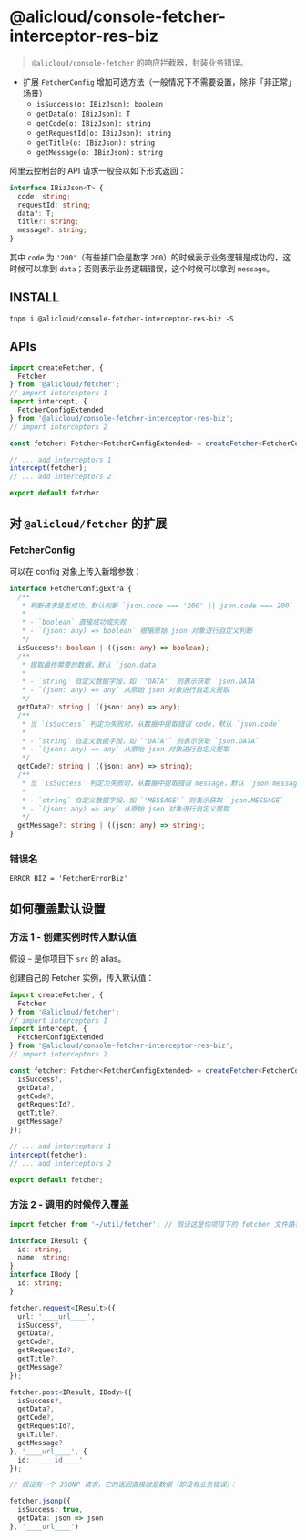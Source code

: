 # @alicloud/console-fetcher-interceptor-res-biz

> `@alicloud/console-fetcher` 的响应拦截器，封装业务错误。

* 扩展 `FetcherConfig` 增加可选方法（一般情况下不需要设置，除非「非正常」场景）
  + `isSuccess(o: IBizJson): boolean`
  + `getData(o: IBizJson): T`
  + `getCode(o: IBizJson): string`
  + `getRequestId(o: IBizJson): string`
  + `getTitle(o: IBizJson): string`
  + `getMessage(o: IBizJson): string`

阿里云控制台的 API 请求一般会以如下形式返回：

```typescript
interface IBizJson<T> {
  code: string;
  requestId: string;
  data?: T;
  title?: string;
  message?: string;
}
```

其中 `code` 为 `'200'`（有些接口会是数字 `200`）的时候表示业务逻辑是成功的，这时候可以拿到 `data`；否则表示业务逻辑错误，这个时候可以拿到 `message`。

## INSTALL

```shell
tnpm i @alicloud/console-fetcher-interceptor-res-biz -S
```

## APIs

```typescript
import createFetcher, {
  Fetcher
} from '@alicloud/fetcher';
// import interceptors 1
import intercept, {
  FetcherConfigExtended
} from '@alicloud/console-fetcher-interceptor-res-biz';
// import interceptors 2

const fetcher: Fetcher<FetcherConfigExtended> = createFetcher<FetcherConfigExtended>();

// ... add interceptors 1  
intercept(fetcher);
// ... add interceptors 2

export default fetcher
```

## 对 `@alicloud/fetcher` 的扩展

### FetcherConfig

可以在 config 对象上传入新增参数：

```typescript
interface FetcherConfigExtra {
  /**
   * 判断请求是否成功，默认判断 `json.code === '200' || json.code === 200`
   * 
   * - `boolean` 直接成功或失败
   * - `(json: any) => boolean` 根据原始 json 对象进行自定义判断
   */
  isSuccess?: boolean | ((json: any) => boolean);
  /**
   * 提取最终需要的数据，默认 `json.data`
   * 
   * - `string` 自定义数据字段，如 `'DATA'` 则表示获取 `json.DATA`
   * - `(json: any) => any` 从原始 json 对象进行自定义提取
   */
  getData?: string | ((json: any) => any);
  /**
   * 当 `isSuccess` 判定为失败时，从数据中提取错误 code，默认 `json.code`
   * 
   * - `string` 自定义数据字段，如 `'DATA'` 则表示获取 `json.DATA`
   * - `(json: any) => any` 从原始 json 对象进行自定义提取
   */
  getCode?: string | ((json: any) => string);
  /**
   * 当 `isSuccess` 判定为失败时，从数据中提取错误 message，默认 `json.message`
   * 
   * - `string` 自定义数据字段，如 `'MESSAGE'` 则表示获取 `json.MESSAGE`
   * - `(json: any) => any` 从原始 json 对象进行自定义提取
   */
  getMessage?: string | ((json: any) => string);
}
```

### 错误名

`ERROR_BIZ = 'FetcherErrorBiz'`

## 如何覆盖默认设置

### 方法 1 - 创建实例时传入默认值

假设 `~` 是你项目下 `src` 的 alias。

创建自己的 Fetcher 实例，传入默认值：

```typescript
import createFetcher, {
  Fetcher
} from '@alicloud/fetcher';
// import interceptors 1
import intercept, {
  FetcherConfigExtended
} from '@alicloud/console-fetcher-interceptor-res-biz';
// import interceptors 2

const fetcher: Fetcher<FetcherConfigExtended> = createFetcher<FetcherConfigExtended>({
  isSuccess?,
  getData?,
  getCode?,
  getRequestId?,
  getTitle?,
  getMessage?
});

// ... add interceptors 1  
intercept(fetcher);
// ... add interceptors 2

export default fetcher;
```

### 方法 2 - 调用的时候传入覆盖

```typescript
import fetcher from '~/util/fetcher'; // 假设这是你项目下的 fetcher 文件路径

interface IResult {
  id: string;
  name: string;
}
interface IBody {
  id: string;
}

fetcher.request<IResult>({
  url: '____url____',
  isSuccess?,
  getData?,
  getCode?,
  getRequestId?,
  getTitle?,
  getMessage?
});

fetcher.post<IResult, IBody>({
  isSuccess?,
  getData?,
  getCode?,
  getRequestId?,
  getTitle?,
  getMessage?
}, '____url____', {
  id: '____id____'
});

// 假设有一个 JSONP 请求，它的返回直接就是数据（即没有业务错误）：

fetcher.jsonp({
  isSuccess: true,
  getData: json => json
}, '____url____')
```
